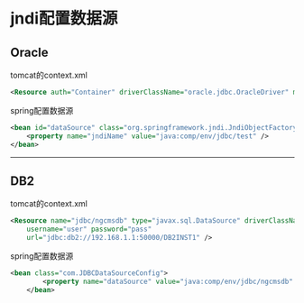 # jndi配置数据源



## Oracle


tomcat的context.xml

```xml
<Resource auth="Container" driverClassName="oracle.jdbc.OracleDriver" maxActive="150" maxIdle="30" maxWait="10000" name="jdbc/test" password="test" type="javax.sql.DataSource" url="jdbc:oracle:thin:@192.168.1.1:1521:orcl" username="test"/>
```
	
spring配置数据源

```xml
<bean id="dataSource" class="org.springframework.jndi.JndiObjectFactoryBean">
	<property name="jndiName" value="java:comp/env/jdbc/test" />
</bean>
```

---

## DB2


tomcat的context.xml

```xml
<Resource name="jdbc/ngcmsdb" type="javax.sql.DataSource" driverClassName="com.ibm.db2.jcc.DB2Driver"
	username="user" password="pass" 
	url="jdbc:db2://192.168.1.1:50000/DB2INST1" />
```
	
spring配置数据源

```xml
<bean class="com.JDBCDataSourceConfig">
		<property name="dataSource" value="java:comp/env/jdbc/ngcmsdb" />
	</bean>
```






	
	
	
	
	